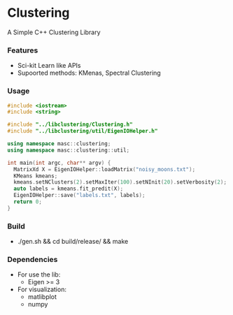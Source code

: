 # Clustering
A Simple C++ Clustering Library

### Features
* Sci-kit Learn like APIs
* Supoorted methods: KMenas, Spectral Clustering

### Usage
```C++
#include <iostream>
#include <string>

#include "../libclustering/Clustering.h"
#include "../libclustering/util/EigenIOHelper.h"

using namespace masc::clustering;
using namespace masc::clustering::util;

int main(int argc, char** argv) {
  MatrixXd X = EigenIOHelper::loadMatrix("noisy_moons.txt");
  KMeans kmeans;
  kmeans.setNClusters(2).setMaxIter(100).setNInit(20).setVerbosity(2);
  auto labels = kmeans.fit_predit(X);
  EigenIOHelper::save("labels.txt", labels);
  return 0;
}
```

### Build
* ./gen.sh && cd build/release/ && make

### Dependencies
* For use the lib:
  * Eigen >= 3
* For visualization:
  * matlibplot
  * numpy 
